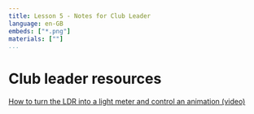 ```yaml
---
title: Lesson 5 - Notes for Club Leader
language: en-GB
embeds: ["*.png"]
materials: [""]
...
```


# Club leader resources

[How to turn the LDR into a light meter and control an animation (video)](https://www.youtube.com/watch?v=KYvgrjsNqv0&index=8&list=PL3qxdM6ba83Rn1qTnqwhxzf8IpF71NppC)